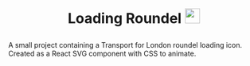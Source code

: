 # <p align="center"> Loading Roundel  <img src="https://upload.wikimedia.org/wikipedia/commons/thumb/3/3e/TfL_roundel_%28no_text%29.svg/1280px-TfL_roundel_%28no_text%29.svg.png" width=30px> </p>

A small project containing a Transport for London roundel loading icon. Created as a React SVG component with CSS to animate.
